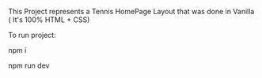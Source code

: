 This Project represents a Tennis HomePage Layout that was done in Vanilla ( It's 100% HTML + CSS)


To run project:

npm i


npm run dev
